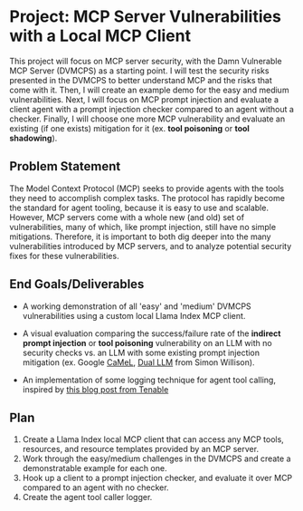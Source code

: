 # Project: MCP Server Vulnerabilities with a Local MCP Client

This project will focus on MCP server security, with the 
Damn Vulnerable MCP Server (DVMCPS) as a starting point.
I will test the security risks presented in the DVMCPS to
better understand MCP and the risks that come with it. Then, I will 
create an example demo for the easy and medium vulnerabilities. Next, I will
focus on MCP prompt injection and evaluate a client agent with a prompt injection
checker compared to an agent without a checker. Finally, I will choose
one more MCP vulnerability and evaluate an existing (if one exists) mitigation
for it (ex. **tool poisoning** or **tool shadowing**).

## Problem Statement

The Model Context Protocol (MCP) seeks to provide agents with
the tools they need to accomplish complex tasks. The protocol has 
rapidly become the standard for agent tooling, because it is
easy to use and scalable. However, MCP servers come with a whole new (and old)
set of vulnerabilities, many of which, like prompt injection, still have
no simple mitigations. Therefore, it is important to both dig deeper into the
many vulnerabilities introduced by MCP servers, and to analyze potential security
fixes for these vulnerabilities.

## End Goals/Deliverables

 - A working demonstration of all 'easy' and 'medium' DVMCPS vulnerabilities using
 a custom local Llama Index MCP client.
 
 - A visual evaluation comparing the success/failure rate of the **indirect prompt injection** or **tool poisoning**
 vulnerability on an LLM with no security checks vs. an LLM with some existing prompt
 injection mitigation (ex. Google [CaMeL](https://arxiv.org/abs/2503.18813), [Dual LLM](https://simonwillison.net/2023/Apr/25/dual-llm-pattern/) from Simon Willison).
 
 - An implementation of some logging technique for agent tool calling, inspired by [this blog post from Tenable](https://www.tenable.com/blog/mcp-prompt-injection-not-just-for-evil)

## Plan

1. Create a Llama Index local MCP client that can access any MCP tools, resources, and 
resource templates provided by an MCP server.
2. Work through the easy/medium challenges in the DVMCPS and create a demonstratable
example for each one.
3. Hook up a client to a prompt injection checker, and evaluate it over MCP compared
to an agent with no checker.
4. Create the agent tool caller logger.
